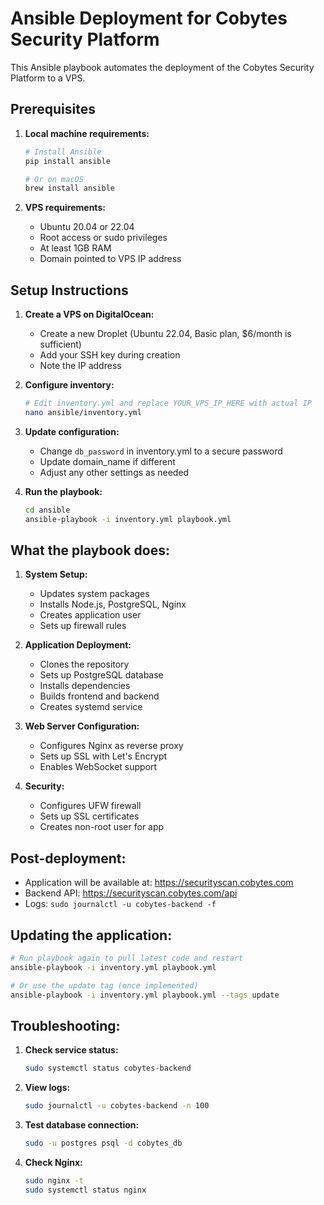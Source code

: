 # Ansible Deployment for Cobytes Security Platform

This Ansible playbook automates the deployment of the Cobytes Security Platform to a VPS.

## Prerequisites

1. **Local machine requirements:**
   ```bash
   # Install Ansible
   pip install ansible
   
   # Or on macOS
   brew install ansible
   ```

2. **VPS requirements:**
   - Ubuntu 20.04 or 22.04
   - Root access or sudo privileges
   - At least 1GB RAM
   - Domain pointed to VPS IP address

## Setup Instructions

1. **Create a VPS on DigitalOcean:**
   - Create a new Droplet (Ubuntu 22.04, Basic plan, $6/month is sufficient)
   - Add your SSH key during creation
   - Note the IP address

2. **Configure inventory:**
   ```bash
   # Edit inventory.yml and replace YOUR_VPS_IP_HERE with actual IP
   nano ansible/inventory.yml
   ```

3. **Update configuration:**
   - Change `db_password` in inventory.yml to a secure password
   - Update domain_name if different
   - Adjust any other settings as needed

4. **Run the playbook:**
   ```bash
   cd ansible
   ansible-playbook -i inventory.yml playbook.yml
   ```

## What the playbook does:

1. **System Setup:**
   - Updates system packages
   - Installs Node.js, PostgreSQL, Nginx
   - Creates application user
   - Sets up firewall rules

2. **Application Deployment:**
   - Clones the repository
   - Sets up PostgreSQL database
   - Installs dependencies
   - Builds frontend and backend
   - Creates systemd service

3. **Web Server Configuration:**
   - Configures Nginx as reverse proxy
   - Sets up SSL with Let's Encrypt
   - Enables WebSocket support

4. **Security:**
   - Configures UFW firewall
   - Sets up SSL certificates
   - Creates non-root user for app

## Post-deployment:

- Application will be available at: https://securityscan.cobytes.com
- Backend API: https://securityscan.cobytes.com/api
- Logs: `sudo journalctl -u cobytes-backend -f`

## Updating the application:

```bash
# Run playbook again to pull latest code and restart
ansible-playbook -i inventory.yml playbook.yml

# Or use the update tag (once implemented)
ansible-playbook -i inventory.yml playbook.yml --tags update
```

## Troubleshooting:

1. **Check service status:**
   ```bash
   sudo systemctl status cobytes-backend
   ```

2. **View logs:**
   ```bash
   sudo journalctl -u cobytes-backend -n 100
   ```

3. **Test database connection:**
   ```bash
   sudo -u postgres psql -d cobytes_db
   ```

4. **Check Nginx:**
   ```bash
   sudo nginx -t
   sudo systemctl status nginx
   ```